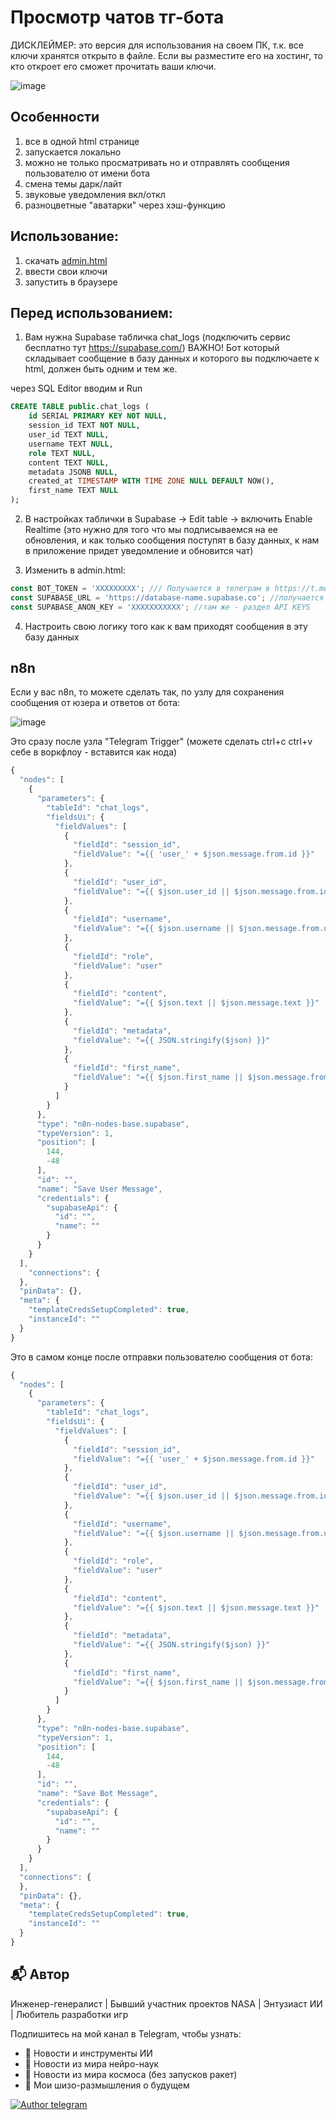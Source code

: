 # Просмотр чатов тг-бота
ДИСКЛЕЙМЕР: это версия для использования на своем ПК, т.к. все ключи хранятся открыто в файле. Если вы разместите его на хостинг, то кто откроет его сможет прочитать ваши ключи.

![image](https://github.com/myslithell/images/blob/main/onehtml-tgbot.png)

## Особенности
1) все в одной html странице
2) запускается локально
3) можно не только просматривать но и отправлять сообщения пользователю от имени бота
3) смена темы дарк/лайт
4) звуковые уведомления вкл/откл
5) разноцветные "аватарки" через хэш-функцию

## Использование:
1) скачать [admin.html](admin.html)
2) ввести свои ключи
3) запустить в браузере

## Перед использованием:
1) Вам нужна Supabase табличка chat_logs (подключить сервис бесплатно тут https://supabase.com/)
ВАЖНО! Бот который складывает сообщение в базу данных и которого вы подключаете к html, должен быть одним и тем же.

через SQL Editor вводим и Run
```sql
CREATE TABLE public.chat_logs (
    id SERIAL PRIMARY KEY NOT NULL,
    session_id TEXT NOT NULL,
    user_id TEXT NULL,
    username TEXT NULL,
    role TEXT NULL,
    content TEXT NULL,
    metadata JSONB NULL,
    created_at TIMESTAMP WITH TIME ZONE NULL DEFAULT NOW(),
    first_name TEXT NULL
);
```
2) В настройках таблички в Supabase -> Edit table -> включить Enable Realtime
(это нужно для того что мы подписываемся на ее обновления, и как только сообщения поступят в базу данных, к нам в приложение придет уведомление и обновится чат)

3) Изменить в admin.html:
```js
const BOT_TOKEN = 'XXXXXXXXX'; /// Получается в телеграм в https://t.me/BotFather
const SUPABASE_URL = 'https://database-name.supabase.co'; //получается в project settings вашей базы в supabase - раздел Data API
const SUPABASE_ANON_KEY = 'XXXXXXXXXXX'; //там же - раздел API KEYS
```



4) Настроить свою логику того как к вам приходят сообщения в эту базу данных

## n8n 
Если у вас n8n, то можете сделать так, по узлу для сохранения сообщения от юзера и ответов от бота:

![image](https://github.com/myslithell/images/blob/main/one-html-tgbot-n8n.png)

Это сразу после узла "Telegram Trigger" (можете сделать ctrl+c ctrl+v себе в воркфлоу - вставится как нода)
```js
{
  "nodes": [
    {
      "parameters": {
        "tableId": "chat_logs",
        "fieldsUi": {
          "fieldValues": [
            {
              "fieldId": "session_id",
              "fieldValue": "={{ 'user_' + $json.message.from.id }}"
            },
            {
              "fieldId": "user_id",
              "fieldValue": "={{ $json.user_id || $json.message.from.id }}"
            },
            {
              "fieldId": "username",
              "fieldValue": "={{ $json.username || $json.message.from.username }}"
            },
            {
              "fieldId": "role",
              "fieldValue": "user"
            },
            {
              "fieldId": "content",
              "fieldValue": "={{ $json.text || $json.message.text }}"
            },
            {
              "fieldId": "metadata",
              "fieldValue": "={{ JSON.stringify($json) }}"
            },
            {
              "fieldId": "first_name",
              "fieldValue": "={{ $json.first_name || $json.message.from.first_name }}"
            }
          ]
        }
      },
      "type": "n8n-nodes-base.supabase",
      "typeVersion": 1,
      "position": [
        144,
        -48
      ],
      "id": "",
      "name": "Save User Message",
      "credentials": {
        "supabaseApi": {
          "id": "",
          "name": ""
        }
      }
    }
  ],
	"connections": {
  },
  "pinData": {},
  "meta": {
    "templateCredsSetupCompleted": true,
    "instanceId": ""
  }
}
```

Это в самом конце после отправки пользователю сообщения от бота: 
```js
{
  "nodes": [
    {
      "parameters": {
        "tableId": "chat_logs",
        "fieldsUi": {
          "fieldValues": [
            {
              "fieldId": "session_id",
              "fieldValue": "={{ 'user_' + $json.message.from.id }}"
            },
            {
              "fieldId": "user_id",
              "fieldValue": "={{ $json.user_id || $json.message.from.id }}"
            },
            {
              "fieldId": "username",
              "fieldValue": "={{ $json.username || $json.message.from.username }}"
            },
            {
              "fieldId": "role",
              "fieldValue": "user"
            },
            {
              "fieldId": "content",
              "fieldValue": "={{ $json.text || $json.message.text }}"
            },
            {
              "fieldId": "metadata",
              "fieldValue": "={{ JSON.stringify($json) }}"
            },
            {
              "fieldId": "first_name",
              "fieldValue": "={{ $json.first_name || $json.message.from.first_name }}"
            }
          ]
        }
      },
      "type": "n8n-nodes-base.supabase",
      "typeVersion": 1,
      "position": [
        144,
        -48
      ],
      "id": "",
      "name": "Save Bot Message",
      "credentials": {
        "supabaseApi": {
          "id": "",
          "name": ""
        }
      }
    }
  ],
  "connections": {
  },
  "pinData": {},
  "meta": {
    "templateCredsSetupCompleted": true,
    "instanceId": ""
  }
}

```

## 📬 Автор
Инженер-генералист | Бывший участник проектов NASA | Энтузиаст ИИ | Любитель разработки игр

Подпишитесь на мой канал в Telegram, чтобы узнать:
- 🤖 Новости и инструменты ИИ
- 🧠 Новости из мира нейро-наук
- 🚀 Новости из мира космоса (без запусков ракет)
- 💭 Мои шизо-размышления о будущем

[![Author telegram](https://img.shields.io/badge/Telegram-2CA5E0?style=for-the-badge&logo=telegram&logoColor=white)](https://t.me/+VKz5IExlz08zNTAy)




